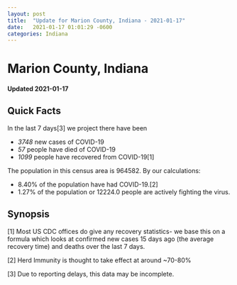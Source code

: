 ```yaml
---
layout: post
title:  "Update for Marion County, Indiana - 2021-01-17"
date:   2021-01-17 01:01:29 -0600
categories: Indiana
---
```


# Marion County, Indiana
#### Updated 2021-01-17

## Quick Facts

In the last 7 days[3] we project there have been
- *3748* new cases of COVID-19
- *57* people have died of COVID-19
- *1099* people have recovered from COVID-19[1]

The population in this census area is 964582. By our calculations:
- 8.40% of the population have had COVID-19.[2]
- 1.27% of the population or 12224.0 people are actively fighting the virus.

## Synopsis




[1] Most US CDC offices do give any recovery statistics- we base this on a formula which looks at confirmed new cases
15 days ago (the average recovery time) and deaths over the last 7 days.

[2] Herd Immunity is thought to take effect at around ~70-80%

[3] Due to reporting delays, this data may be incomplete.
 
    